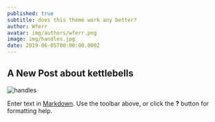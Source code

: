 ```yaml
---
published: true
subtitle: does this theme work any better?
author: Wferr
avatar: img/authors/wferr.png
image: img/handles.jpg
date: 2019-06-05T00:00:00.000Z
---
```


## A New Post about kettlebells

![handles]({{site.baseurl}}/img/handles.jpg)

Enter text in [Markdown](http://daringfireball.net/projects/markdown/). Use the toolbar above, or click the **?** button for formatting help.
